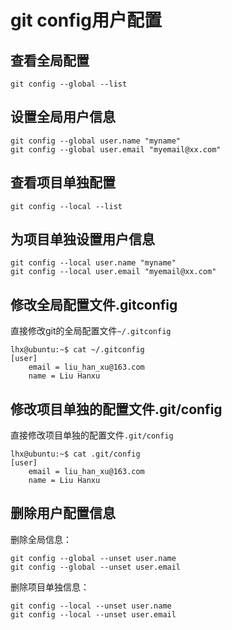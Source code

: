 # git config用户配置

## 查看全局配置

```
git config --global --list
```

## 设置全局用户信息

```
git config --global user.name "myname"
git config --global user.email "myemail@xx.com"
```

## 查看项目单独配置

```
git config --local --list
```

## 为项目单独设置用户信息

```
git config --local user.name "myname"
git config --local user.email "myemail@xx.com"
```

## 修改全局配置文件.gitconfig

直接修改git的全局配置文件`~/.gitconfig`

```
lhx@ubuntu:~$ cat ~/.gitconfig 
[user]
	email = liu_han_xu@163.com
	name = Liu Hanxu
```

## 修改项目单独的配置文件.git/config

直接修改项目单独的配置文件`.git/config`

```
lhx@ubuntu:~$ cat .git/config
[user]
	email = liu_han_xu@163.com
	name = Liu Hanxu
```

## 删除用户配置信息

删除全局信息：

```
git config --global --unset user.name
git config --global --unset user.email
```

删除项目单独信息：

```
git config --local --unset user.name
git config --local --unset user.email
```